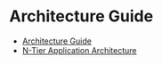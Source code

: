 # Architecture Guide

- [Architecture Guide](computer-science/system-design/architecture-guide/intro.md)
- [N-Tier Application Architecture](n-tier-application-architecture)
